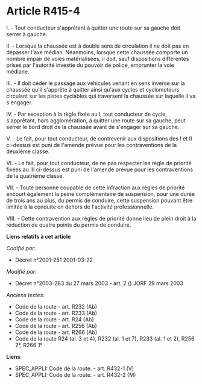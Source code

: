 # Article R415-4

I. - Tout conducteur s'apprêtant à quitter une route sur sa gauche doit serrer à gauche.

II. - Lorsque la chaussée est à double sens de circulation il ne doit pas en dépasser l'axe médian. Néanmoins, lorsque cette
chaussée comporte un nombre impair de voies matérialisées, il doit, sauf dispositions différentes prises par l'autorité
investie du pouvoir de police, emprunter la voie médiane.

III. - Il doit céder le passage aux véhicules venant en sens inverse sur la chaussée qu'il s'apprête à quitter ainsi qu'aux
cycles et cyclomoteurs circulant sur les pistes cyclables qui traversent la chaussée sur laquelle il va s'engager.

IV. - Par exception à la règle fixée au I, tout conducteur de cycle, s'apprêtant, hors agglomération, à quitter une route sur
sa gauche, peut serrer le bord droit de la chaussée avant de s'engager sur sa gauche.

V. - Le fait, pour tout conducteur, de contrevenir aux dispositions des I et II ci-dessus est puni de l'amende prévue pour
les contraventions de la deuxième classe.

VI. - Le fait, pour tout conducteur, de ne pas respecter les règle de priorité fixées au III ci-dessus est puni de l'amende
prévue pour les contraventions de la quatrième classe.

VII. - Toute personne coupable de cette infraction aux règles de priorité encourt également la peine complémentaire de
suspension, pour une durée de trois ans au plus, du permis de conduire, cette suspension pouvant être limitée à la conduite
en dehors de l'activité professionnelle.

VIII. - Cette contravention aux règles de priorité donne lieu de plein droit à la réduction de quatre points du permis de
conduire.

**Liens relatifs à cet article**

_Codifié par_:

  - Décret n°2001-251 2001-03-22

_Modifié par_:

  - Décret n°2003-283 du 27 mars 2003 - art. 2 () JORF 29 mars 2003

_Anciens textes_:

  - Code de la route - art. R232 (Ab)
  - Code de la route - art. R233 (Ab)
  - Code de la route - art. R24 (Ab)
  - Code de la route - art. R256 (Ab)
  - Code de la route - art. R266 (Ab)
  - Code de la route R24 (al. 3 et 4), R232 (al. 1 et 7), R233 (al. 1 et 2), R256 2°, R266 1°

**Liens**:

  - SPEC_APPLI: Code de la route. - art. R432-1 (V)
  - SPEC_APPLI: Code de la route. - art. R432-2 (M)
